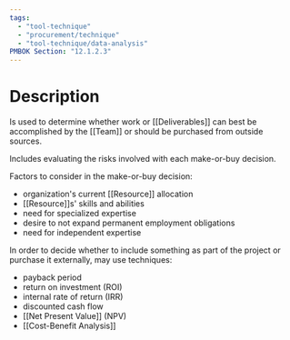 ```yaml
---
tags:
  - "tool-technique"
  - "procurement/technique"
  - "tool-technique/data-analysis"
PMBOK Section: "12.1.2.3"
---
```

# Description
Is used to determine whether work or [[Deliverables]] can best be accomplished by the [[Team]] or should be purchased from outside sources.

Includes evaluating the risks involved with each make-or-buy decision.

Factors to consider in the make-or-buy decision:
- organization's current [[Resource]] allocation
- [[Resource]]s' skills and abilities
- need for specialized expertise
- desire to not expand permanent employment obligations
- need for independent expertise

In order to decide whether to include something as part of the project or purchase it externally, may use techniques:
- payback period
- return on investment (ROI)
- internal rate of return (IRR)
- discounted cash flow
- [[Net Present Value]] (NPV)
- [[Cost-Benefit Analysis]]
